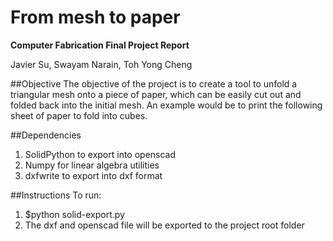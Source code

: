 From mesh to paper
==================
**Computer Fabrication Final Project Report**

Javier Su, Swayam Narain, Toh Yong Cheng

##Objective
The objective of the project is to create a tool to unfold a triangular mesh onto a piece of paper, which can be easily cut out and folded back into the initial mesh. An example would be to print the following sheet of paper to fold into cubes.

##Dependencies
  1. SolidPython to export into openscad
  2. Numpy for linear algebra utilities
  3. dxfwrite to export into dxf format

##Instructions
To run:
  1. $python solid-export.py
  2. The dxf and openscad file will be exported to the project root folder


